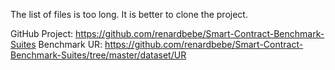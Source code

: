 The list of files is too long. It is better to clone the project.

GitHub Project: https://github.com/renardbebe/Smart-Contract-Benchmark-Suites
Benchmark UR: https://github.com/renardbebe/Smart-Contract-Benchmark-Suites/tree/master/dataset/UR

